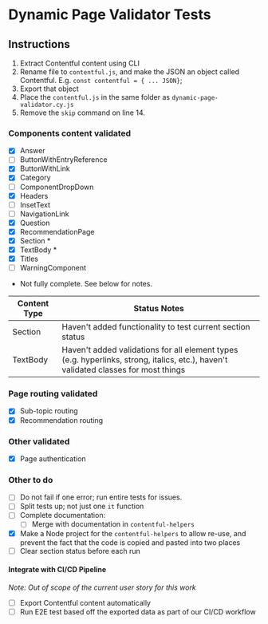 # Dynamic Page Validator Tests

## Instructions

1. Extract Contentful content using CLI
2. Rename file to `contentful.js`, and make the JSON an object called Contentful. E.g. `const contentful = { ... JSON}`;
3. Export that object
4. Place the `contentful.js` in the same folder as `dynamic-page-validator.cy.js`
5. Remove the `skip` command on line 14.

### Components content validated

- [x] Answer
- [ ] ButtonWithEntryReference
- [x] ButtonWithLink
- [x] Category
- [ ] ComponentDropDown
- [x] Headers
- [ ] InsetText
- [ ] NavigationLink
- [x] Question
- [x] RecommendationPage
- [x] Section *
- [x] TextBody *
- [x] Titles
- [ ] WarningComponent

* Not fully complete. See below for notes.

| Content Type | Status Notes                                                                                                                        |
| ------------ | ----------------------------------------------------------------------------------------------------------------------------------- |
| Section      | Haven't added functionality to test current section status                                                                          |
| TextBody     | Haven't added validations for all element types (e.g. hyperlinks, strong, italics, etc.), haven't validated classes for most things |

### Page routing validated

- [x] Sub-topic routing
- [x] Recommendation routing

### Other validated

- [x] Page authentication

### Other to do

- [ ] Do not fail if one error; run entire tests for issues.
- [ ] Split tests up; not just one `it` function
- [ ] Complete documentation:
   - [ ] Merge with documentation in `contentful-helpers`
- [x] Make a Node project for the `contentful-helpers` to allow re-use, and prevent the fact that the code is copied and pasted into two places
- [ ] Clear section status before each run

#### Integrate with CI/CD Pipeline

_Note: Out of scope of the current user story for this work_

- [ ] Export Contentful content automatically
- [ ] Run E2E test based off the exported data as part of our CI/CD workflow